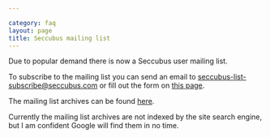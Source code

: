 ```yaml
---

category: faq
layout: page
title: Seccubus mailing list
---
```

Due to popular demand there is now a Seccubus user mailing list.

To subscribe to the mailing list you can send an email to [seccubus-list-
subscribe@seccubus.com](mailto:seccubus-list-subscribe@seccubus.com) or fill
out the form on [this page](mailing-list/subscribe).

The mailing list archives can be found [here](mailing-list/archive).

Currently the mailing list archives are not indexed by the site search engine,
but I am confident Google will find them in no time.

